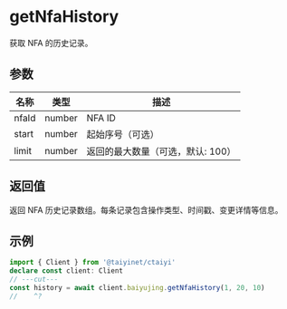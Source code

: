 # getNfaHistory

获取 NFA 的历史记录。

## 参数

| 名称 | 类型 | 描述 |
|------|------|------|
| nfaId | number | NFA ID |
| start | number | 起始序号（可选） |
| limit | number | 返回的最大数量（可选，默认: 100） |

## 返回值

返回 NFA 历史记录数组。每条记录包含操作类型、时间戳、变更详情等信息。

## 示例

```ts twoslash
import { Client } from '@taiyinet/ctaiyi'
declare const client: Client
// ---cut---
const history = await client.baiyujing.getNfaHistory(1, 20, 10)
//    ^?
```
